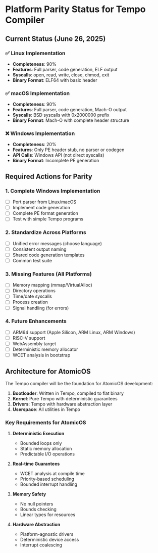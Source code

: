 # Platform Parity Status for Tempo Compiler

## Current Status (June 26, 2025)

### ✅ Linux Implementation
- **Completeness**: 90%
- **Features**: Full parser, code generation, ELF output
- **Syscalls**: open, read, write, close, chmod, exit
- **Binary Format**: ELF64 with basic header

### ✅ macOS Implementation  
- **Completeness**: 90%
- **Features**: Full parser, code generation, Mach-O output
- **Syscalls**: BSD syscalls with 0x2000000 prefix
- **Binary Format**: Mach-O with complete header structure

### ❌ Windows Implementation
- **Completeness**: 20%
- **Features**: Only PE header stub, no parser or codegen
- **API Calls**: Windows API (not direct syscalls)
- **Binary Format**: Incomplete PE generation

## Required Actions for Parity

### 1. Complete Windows Implementation
- [ ] Port parser from Linux/macOS
- [ ] Implement code generation
- [ ] Complete PE format generation
- [ ] Test with simple Tempo programs

### 2. Standardize Across Platforms
- [ ] Unified error messages (choose language)
- [ ] Consistent output naming
- [ ] Shared code generation templates
- [ ] Common test suite

### 3. Missing Features (All Platforms)
- [ ] Memory mapping (mmap/VirtualAlloc)
- [ ] Directory operations
- [ ] Time/date syscalls
- [ ] Process creation
- [ ] Signal handling (for errors)

### 4. Future Enhancements
- [ ] ARM64 support (Apple Silicon, ARM Linux, ARM Windows)
- [ ] RISC-V support
- [ ] WebAssembly target
- [ ] Deterministic memory allocator
- [ ] WCET analysis in bootstrap

## Architecture for AtomicOS

The Tempo compiler will be the foundation for AtomicOS development:

1. **Bootloader**: Written in Tempo, compiled to flat binary
2. **Kernel**: Pure Tempo with deterministic guarantees
3. **Drivers**: Tempo with hardware abstraction layer
4. **Userspace**: All utilities in Tempo

### Key Requirements for AtomicOS

1. **Deterministic Execution**
   - Bounded loops only
   - Static memory allocation
   - Predictable I/O operations

2. **Real-time Guarantees**
   - WCET analysis at compile time
   - Priority-based scheduling
   - Bounded interrupt handling

3. **Memory Safety**
   - No null pointers
   - Bounds checking
   - Linear types for resources

4. **Hardware Abstraction**
   - Platform-agnostic drivers
   - Deterministic device access
   - Interrupt coalescing